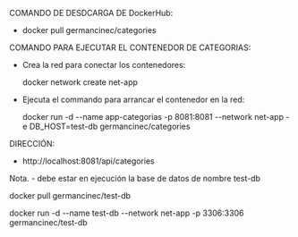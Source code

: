COMANDO DE DESDCARGA DE DockerHub:

  - docker pull germancinec/categories

COMANDO PARA EJECUTAR EL CONTENEDOR DE CATEGORIAS:

  - Crea la red para conectar los contenedores:
  
    docker network create net-app

  - Ejecuta el commando para arrancar el contenedor en la red:
    
    docker run -d --name app-categorias -p 8081:8081 --network net-app -e DB_HOST=test-db germancinec/categories

DIRECCIÓN:

  - http://localhost:8081/api/categories

Nota. - debe estar en ejecución la base de datos de nombre test-db

docker pull germancinec/test-db  

docker run -d --name test-db --network net-app -p 3306:3306 germancinec/test-db  


